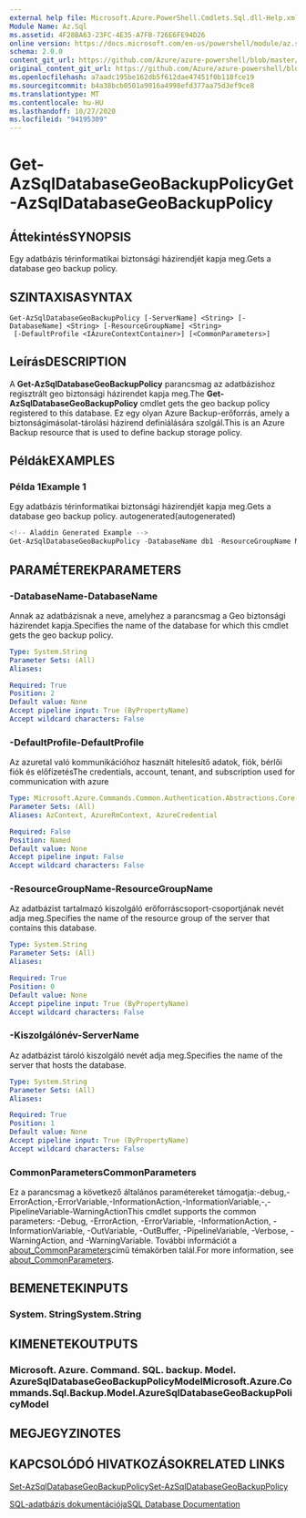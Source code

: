 ```yaml
---
external help file: Microsoft.Azure.PowerShell.Cmdlets.Sql.dll-Help.xml
Module Name: Az.Sql
ms.assetid: 4F28BA63-23FC-4E35-A7FB-726E6FE94D26
online version: https://docs.microsoft.com/en-us/powershell/module/az.sql/get-azsqldatabasegeobackuppolicy
schema: 2.0.0
content_git_url: https://github.com/Azure/azure-powershell/blob/master/src/Sql/Sql/help/Get-AzSqlDatabaseGeoBackupPolicy.md
original_content_git_url: https://github.com/Azure/azure-powershell/blob/master/src/Sql/Sql/help/Get-AzSqlDatabaseGeoBackupPolicy.md
ms.openlocfilehash: a7aadc195be162db5f612dae47451f0b118fce19
ms.sourcegitcommit: b4a38bcb0501a9016a4998efd377aa75d3ef9ce8
ms.translationtype: MT
ms.contentlocale: hu-HU
ms.lasthandoff: 10/27/2020
ms.locfileid: "94195309"
---
```

# <span data-ttu-id="24596-101">Get-AzSqlDatabaseGeoBackupPolicy</span><span class="sxs-lookup"><span data-stu-id="24596-101">Get-AzSqlDatabaseGeoBackupPolicy</span></span>

## <span data-ttu-id="24596-102">Áttekintés</span><span class="sxs-lookup"><span data-stu-id="24596-102">SYNOPSIS</span></span>
<span data-ttu-id="24596-103">Egy adatbázis térinformatikai biztonsági házirendjét kapja meg.</span><span class="sxs-lookup"><span data-stu-id="24596-103">Gets a database geo backup policy.</span></span>

## <span data-ttu-id="24596-104">SZINTAXISA</span><span class="sxs-lookup"><span data-stu-id="24596-104">SYNTAX</span></span>

```
Get-AzSqlDatabaseGeoBackupPolicy [-ServerName] <String> [-DatabaseName] <String> [-ResourceGroupName] <String>
 [-DefaultProfile <IAzureContextContainer>] [<CommonParameters>]
```

## <span data-ttu-id="24596-105">Leírás</span><span class="sxs-lookup"><span data-stu-id="24596-105">DESCRIPTION</span></span>
<span data-ttu-id="24596-106">A **Get-AzSqlDatabaseGeoBackupPolicy** parancsmag az adatbázishoz regisztrált geo biztonsági házirendet kapja meg.</span><span class="sxs-lookup"><span data-stu-id="24596-106">The **Get-AzSqlDatabaseGeoBackupPolicy** cmdlet gets the geo backup policy registered to this database.</span></span>
<span data-ttu-id="24596-107">Ez egy olyan Azure Backup-erőforrás, amely a biztonságimásolat-tárolási házirend definiálására szolgál.</span><span class="sxs-lookup"><span data-stu-id="24596-107">This is an Azure Backup resource that is used to define backup storage policy.</span></span>

## <span data-ttu-id="24596-108">Példák</span><span class="sxs-lookup"><span data-stu-id="24596-108">EXAMPLES</span></span>

### <span data-ttu-id="24596-109">Példa 1</span><span class="sxs-lookup"><span data-stu-id="24596-109">Example 1</span></span>

<span data-ttu-id="24596-110">Egy adatbázis térinformatikai biztonsági házirendjét kapja meg.</span><span class="sxs-lookup"><span data-stu-id="24596-110">Gets a database geo backup policy.</span></span> <span data-ttu-id="24596-111">autogenerated</span><span class="sxs-lookup"><span data-stu-id="24596-111">(autogenerated)</span></span>

```powershell
<!-- Aladdin Generated Example --> 
Get-AzSqlDatabaseGeoBackupPolicy -DatabaseName db1 -ResourceGroupName MyResourceGroup -ServerName s1
```

## <span data-ttu-id="24596-112">PARAMÉTEREK</span><span class="sxs-lookup"><span data-stu-id="24596-112">PARAMETERS</span></span>

### <span data-ttu-id="24596-113">-DatabaseName</span><span class="sxs-lookup"><span data-stu-id="24596-113">-DatabaseName</span></span>
<span data-ttu-id="24596-114">Annak az adatbázisnak a neve, amelyhez a parancsmag a Geo biztonsági házirendet kapja.</span><span class="sxs-lookup"><span data-stu-id="24596-114">Specifies the name of the database for which this cmdlet gets the geo backup policy.</span></span>

```yaml
Type: System.String
Parameter Sets: (All)
Aliases:

Required: True
Position: 2
Default value: None
Accept pipeline input: True (ByPropertyName)
Accept wildcard characters: False
```

### <span data-ttu-id="24596-115">-DefaultProfile</span><span class="sxs-lookup"><span data-stu-id="24596-115">-DefaultProfile</span></span>
<span data-ttu-id="24596-116">Az azuretal való kommunikációhoz használt hitelesítő adatok, fiók, bérlői fiók és előfizetés</span><span class="sxs-lookup"><span data-stu-id="24596-116">The credentials, account, tenant, and subscription used for communication with azure</span></span>

```yaml
Type: Microsoft.Azure.Commands.Common.Authentication.Abstractions.Core.IAzureContextContainer
Parameter Sets: (All)
Aliases: AzContext, AzureRmContext, AzureCredential

Required: False
Position: Named
Default value: None
Accept pipeline input: False
Accept wildcard characters: False
```

### <span data-ttu-id="24596-117">-ResourceGroupName</span><span class="sxs-lookup"><span data-stu-id="24596-117">-ResourceGroupName</span></span>
<span data-ttu-id="24596-118">Az adatbázist tartalmazó kiszolgáló erőforráscsoport-csoportjának nevét adja meg.</span><span class="sxs-lookup"><span data-stu-id="24596-118">Specifies the name of the resource group of the server that contains this database.</span></span>

```yaml
Type: System.String
Parameter Sets: (All)
Aliases:

Required: True
Position: 0
Default value: None
Accept pipeline input: True (ByPropertyName)
Accept wildcard characters: False
```

### <span data-ttu-id="24596-119">-Kiszolgálónév</span><span class="sxs-lookup"><span data-stu-id="24596-119">-ServerName</span></span>
<span data-ttu-id="24596-120">Az adatbázist tároló kiszolgáló nevét adja meg.</span><span class="sxs-lookup"><span data-stu-id="24596-120">Specifies the name of the server that hosts the database.</span></span>

```yaml
Type: System.String
Parameter Sets: (All)
Aliases:

Required: True
Position: 1
Default value: None
Accept pipeline input: True (ByPropertyName)
Accept wildcard characters: False
```

### <span data-ttu-id="24596-121">CommonParameters</span><span class="sxs-lookup"><span data-stu-id="24596-121">CommonParameters</span></span>
<span data-ttu-id="24596-122">Ez a parancsmag a következő általános paramétereket támogatja:-debug,-ErrorAction,-ErrorVariable,-InformationAction,-InformationVariable,-,-PipelineVariable-WarningAction</span><span class="sxs-lookup"><span data-stu-id="24596-122">This cmdlet supports the common parameters: -Debug, -ErrorAction, -ErrorVariable, -InformationAction, -InformationVariable, -OutVariable, -OutBuffer, -PipelineVariable, -Verbose, -WarningAction, and -WarningVariable.</span></span> <span data-ttu-id="24596-123">További információt a [about_CommonParameters](http://go.microsoft.com/fwlink/?LinkID=113216)című témakörben talál.</span><span class="sxs-lookup"><span data-stu-id="24596-123">For more information, see [about_CommonParameters](http://go.microsoft.com/fwlink/?LinkID=113216).</span></span>

## <span data-ttu-id="24596-124">BEMENETEK</span><span class="sxs-lookup"><span data-stu-id="24596-124">INPUTS</span></span>

### <span data-ttu-id="24596-125">System. String</span><span class="sxs-lookup"><span data-stu-id="24596-125">System.String</span></span>

## <span data-ttu-id="24596-126">KIMENETEK</span><span class="sxs-lookup"><span data-stu-id="24596-126">OUTPUTS</span></span>

### <span data-ttu-id="24596-127">Microsoft. Azure. Command. SQL. backup. Model. AzureSqlDatabaseGeoBackupPolicyModel</span><span class="sxs-lookup"><span data-stu-id="24596-127">Microsoft.Azure.Commands.Sql.Backup.Model.AzureSqlDatabaseGeoBackupPolicyModel</span></span>

## <span data-ttu-id="24596-128">MEGJEGYZI</span><span class="sxs-lookup"><span data-stu-id="24596-128">NOTES</span></span>

## <span data-ttu-id="24596-129">KAPCSOLÓDÓ HIVATKOZÁSOK</span><span class="sxs-lookup"><span data-stu-id="24596-129">RELATED LINKS</span></span>

[<span data-ttu-id="24596-130">Set-AzSqlDatabaseGeoBackupPolicy</span><span class="sxs-lookup"><span data-stu-id="24596-130">Set-AzSqlDatabaseGeoBackupPolicy</span></span>](./Set-AzSqlDatabaseGeoBackupPolicy.md)

[<span data-ttu-id="24596-131">SQL-adatbázis dokumentációja</span><span class="sxs-lookup"><span data-stu-id="24596-131">SQL Database Documentation</span></span>](https://docs.microsoft.com/azure/sql-database/)
